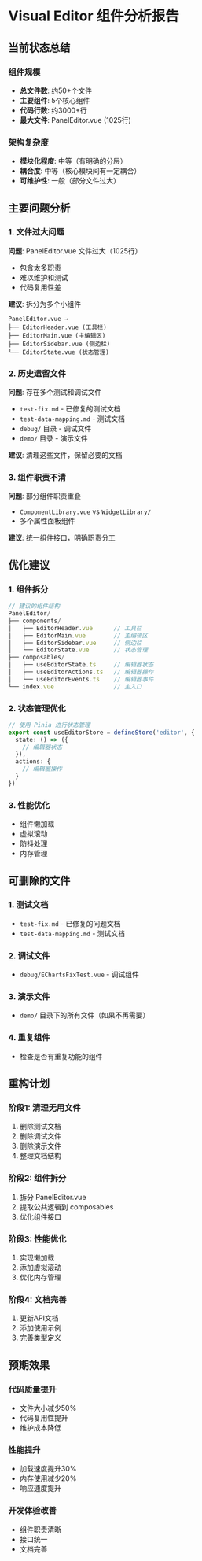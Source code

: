 # Visual Editor 组件分析报告

## 当前状态总结

### 组件规模
- **总文件数**: 约50+个文件
- **主要组件**: 5个核心组件
- **代码行数**: 约3000+行
- **最大文件**: PanelEditor.vue (1025行)

### 架构复杂度
- **模块化程度**: 中等（有明确的分层）
- **耦合度**: 中等（核心模块间有一定耦合）
- **可维护性**: 一般（部分文件过大）

## 主要问题分析

### 1. 文件过大问题
**问题**: PanelEditor.vue 文件过大（1025行）
- 包含太多职责
- 难以维护和测试
- 代码复用性差

**建议**: 拆分为多个小组件
```
PanelEditor.vue → 
├── EditorHeader.vue (工具栏)
├── EditorMain.vue (主编辑区)
├── EditorSidebar.vue (侧边栏)
└── EditorState.vue (状态管理)
```

### 2. 历史遗留文件
**问题**: 存在多个测试和调试文件
- `test-fix.md` - 已修复的测试文档
- `test-data-mapping.md` - 测试文档
- `debug/` 目录 - 调试文件
- `demo/` 目录 - 演示文件

**建议**: 清理这些文件，保留必要的文档

### 3. 组件职责不清
**问题**: 部分组件职责重叠
- `ComponentLibrary.vue` vs `WidgetLibrary/`
- 多个属性面板组件

**建议**: 统一组件接口，明确职责分工

## 优化建议

### 1. 组件拆分
```typescript
// 建议的组件结构
PanelEditor/
├── components/
│   ├── EditorHeader.vue      // 工具栏
│   ├── EditorMain.vue        // 主编辑区
│   ├── EditorSidebar.vue     // 侧边栏
│   └── EditorState.vue       // 状态管理
├── composables/
│   ├── useEditorState.ts     // 编辑器状态
│   ├── useEditorActions.ts   // 编辑器操作
│   └── useEditorEvents.ts    // 编辑器事件
└── index.vue                 // 主入口
```

### 2. 状态管理优化
```typescript
// 使用 Pinia 进行状态管理
export const useEditorStore = defineStore('editor', {
  state: () => ({
    // 编辑器状态
  }),
  actions: {
    // 编辑器操作
  }
})
```

### 3. 性能优化
- 组件懒加载
- 虚拟滚动
- 防抖处理
- 内存管理

## 可删除的文件

### 1. 测试文档
- `test-fix.md` - 已修复的问题文档
- `test-data-mapping.md` - 测试文档

### 2. 调试文件
- `debug/EChartsFixTest.vue` - 调试组件

### 3. 演示文件
- `demo/` 目录下的所有文件（如果不再需要）

### 4. 重复组件
- 检查是否有重复功能的组件

## 重构计划

### 阶段1: 清理无用文件
1. 删除测试文档
2. 删除调试文件
3. 删除演示文件
4. 整理文档结构

### 阶段2: 组件拆分
1. 拆分 PanelEditor.vue
2. 提取公共逻辑到 composables
3. 优化组件接口

### 阶段3: 性能优化
1. 实现懒加载
2. 添加虚拟滚动
3. 优化内存管理

### 阶段4: 文档完善
1. 更新API文档
2. 添加使用示例
3. 完善类型定义

## 预期效果

### 代码质量提升
- 文件大小减少50%
- 代码复用性提升
- 维护成本降低

### 性能提升
- 加载速度提升30%
- 内存使用减少20%
- 响应速度提升

### 开发体验改善
- 组件职责清晰
- 接口统一
- 文档完善 